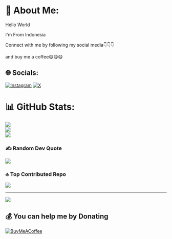 # 💫 About Me:
Hello World

I'm From Indonesia

Connect with me by following my social media👇👇👇

and buy me a coffee😋😋😋

## 🌐 Socials:
[![Instagram](https://img.shields.io/badge/Instagram-%23E4405F.svg?logo=Instagram&logoColor=white)](https://instagram.com/hnnxyz__) [![X](https://img.shields.io/badge/X-black.svg?logo=X&logoColor=white)](https://x.com/Hannyslat) 
# 📊 GitHub Stats:
![](https://github-readme-stats.vercel.app/api?username=Just-an-NPC&theme=tokyonight&hide_border=false&include_all_commits=false&count_private=false)<br/>
![](https://github-readme-streak-stats.herokuapp.com/?user=Just-an-NPC&theme=tokyonight&hide_border=false)<br/>
![](https://github-readme-stats.vercel.app/api/top-langs/?username=Just-an-NPC&theme=tokyonight&hide_border=false&include_all_commits=false&count_private=false&layout=compact)

### ✍️ Random Dev Quote
![](https://quotes-github-readme.vercel.app/api?type=horizontal&theme=radical)

### 🔝 Top Contributed Repo
![](https://github-contributor-stats.vercel.app/api?username=Just-an-NPC&limit=5&theme=dark&combine_all_yearly_contributions=true)

---
[![](https://visitcount.itsvg.in/api?id=Just-an-NPC&icon=0&color=0)](https://visitcount.itsvg.in)

  ## 💰 You can help me by Donating
  [![BuyMeACoffee](https://img.shields.io/badge/Buy%20Me%20a%20Coffee-ffdd00?style=for-the-badge&logo=buy-me-a-coffee&logoColor=black)](https://buymeacoffee.com/just.an.npc) 

  
<!-- Proudly created with GPRM ( https://gprm.itsvg.in ) -->
